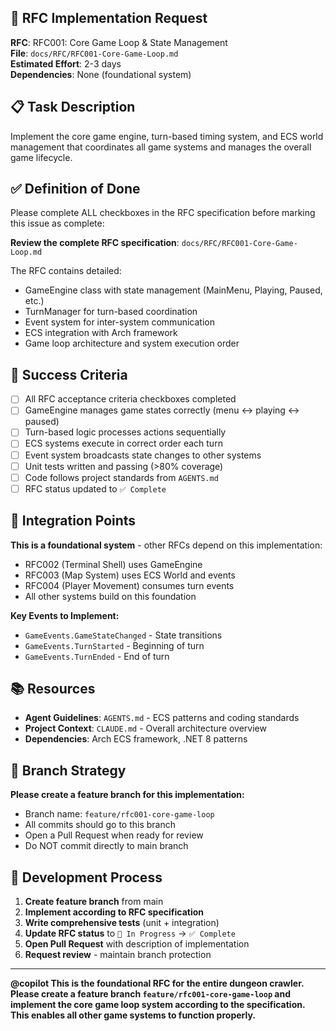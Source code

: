## 🤖 RFC Implementation Request

**RFC**: RFC001: Core Game Loop & State Management  
**File**: `docs/RFC/RFC001-Core-Game-Loop.md`  
**Estimated Effort**: 2-3 days  
**Dependencies**: None (foundational system)

## 📋 Task Description

Implement the core game engine, turn-based timing system, and ECS world management that coordinates all game systems and manages the overall game lifecycle.

## ✅ Definition of Done

Please complete ALL checkboxes in the RFC specification before marking this issue as complete:

**Review the complete RFC specification**: `docs/RFC/RFC001-Core-Game-Loop.md`

The RFC contains detailed:
- GameEngine class with state management (MainMenu, Playing, Paused, etc.)
- TurnManager for turn-based coordination  
- Event system for inter-system communication
- ECS integration with Arch framework
- Game loop architecture and system execution order

## 🎯 Success Criteria

- [ ] All RFC acceptance criteria checkboxes completed
- [ ] GameEngine manages game states correctly (menu ↔ playing ↔ paused)
- [ ] Turn-based logic processes actions sequentially  
- [ ] ECS systems execute in correct order each turn
- [ ] Event system broadcasts state changes to other systems
- [ ] Unit tests written and passing (>80% coverage)
- [ ] Code follows project standards from `AGENTS.md`
- [ ] RFC status updated to `✅ Complete`

## 🔗 Integration Points

**This is a foundational system** - other RFCs depend on this implementation:
- RFC002 (Terminal Shell) uses GameEngine
- RFC003 (Map System) uses ECS World and events  
- RFC004 (Player Movement) consumes turn events
- All other systems build on this foundation

**Key Events to Implement:**
- `GameEvents.GameStateChanged` - State transitions
- `GameEvents.TurnStarted` - Beginning of turn
- `GameEvents.TurnEnded` - End of turn

## 📚 Resources

- **Agent Guidelines**: `AGENTS.md` - ECS patterns and coding standards
- **Project Context**: `CLAUDE.md` - Overall architecture overview
- **Dependencies**: Arch ECS framework, .NET 8 patterns

## 🌿 Branch Strategy

**Please create a feature branch for this implementation:**
- Branch name: `feature/rfc001-core-game-loop`
- All commits should go to this branch
- Open a Pull Request when ready for review
- Do NOT commit directly to main branch

## 🔄 Development Process

1. **Create feature branch** from main
2. **Implement according to RFC specification** 
3. **Write comprehensive tests** (unit + integration)
4. **Update RFC status** to `🔄 In Progress` → `✅ Complete`
5. **Open Pull Request** with description of implementation
6. **Request review** - maintain branch protection

---

**@copilot This is the foundational RFC for the entire dungeon crawler. Please create a feature branch `feature/rfc001-core-game-loop` and implement the core game loop system according to the specification. This enables all other game systems to function properly.**